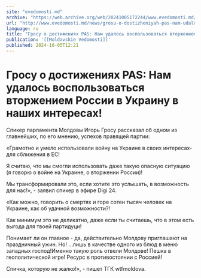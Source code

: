 ```yaml
---
site: "evedomosti.md"
archive: "https://web.archive.org/web/20241005172244/www.evedomosti.md/news/grosu-o-dostizheniyah-pas-nam-udalos-vospolzovatsya-vtorzhen"
url: "http://www.evedomosti.md/news/grosu-o-dostizheniyah-pas-nam-udalos-vospolzovatsya-vtorzhen"
language: ru
title: "Гросу о достижениях PAS: Нам удалось воспользоваться вторжением России в Украину в наших интересах!"
publication: '[[Moldavskie Vedomosti]]'
published: 2024-10-05T12:21
---
```


# Гросу о достижениях PAS: Нам удалось воспользоваться вторжением России в Украину в наших интересах!

Спикер парламента Молдовы Игорь Гросу рассказал об одном из главнейших, по его мнению, успехов правящей партии:

«Грамотно и умело использовали войну на Украине в своих интересах- для сближения в ЕС!

Я считаю, что мы смогли использовать даже такую опасную ситуацию (я говорю о войне на Украине, о вторжении России)!

Мы трансформировали это, если хотите это услышать, в возможность для нас!», - заявил спикер в эфире Digi 24.

«Как можно, говорить о смертях и горе сотен тысяч человек на Украине, как об удачной возможности?!

Как минимум это не деликатно, даже если ты считаешь, что в этом есть выгода для твоей партидуци!

Понимает ли он главное - да, действительно Молдову приглашают на праздничный ужин. Но! ...лишь в качестве одного из блюд в меню западных господ!Именно такую роль отвели Молдове! Пешка в геополитической игре! Ресурс в противостоянии с Россией!

Спичка, которую не жалко!», - пишет ТГК wtfmoldova.